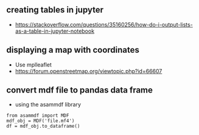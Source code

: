 ## creating tables in jupyter
* https://stackoverflow.com/questions/35160256/how-do-i-output-lists-as-a-table-in-jupyter-notebook


## displaying a map with coordinates
* Use mplleaflet
* https://forum.openstreetmap.org/viewtopic.php?id=66607


## convert mdf file to pandas data frame
* using the asammdf library
``` 
from asammdf import MDF
mdf_obj = MDF('file.mf4')
df = mdf_obj.to_dataframe()
```
